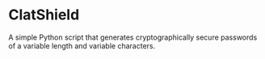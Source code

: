 # ClatShield
A simple Python script that generates cryptographically secure passwords of a variable length and variable characters.
